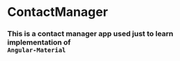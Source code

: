 # ContactManager
### This is a contact manager app used just to learn implementation of <code> Angular-Material </code>
